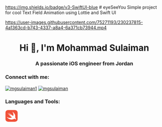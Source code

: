 https://img.shields.io/badge/v3-SwiftUI-blue # eyeSeeYou
Simple project for cool Text Field Animation using Lottie and Swift UI




https://user-images.githubusercontent.com/75271193/230237815-4a1363cd-b743-4337-a8a4-6a371cb73944.mp4


<h1 align="center">Hi 👋, I'm Mohammad Sulaiman</h1>
<h3 align="center">A passionate iOS engineer from Jordan</h3>


<h3 align="left">Connect with me:</h3>
<p align="left">
<a href="https://twitter.com/mgsulaiman1" target="blank"><img align="center" src="https://raw.githubusercontent.com/rahuldkjain/github-profile-readme-generator/master/src/images/icons/Social/twitter.svg" alt="mgsulaiman1" height="30" width="40" /></a>
<a href="https://linkedin.com/in/mgsulaiman" target="blank"><img align="center" src="https://raw.githubusercontent.com/rahuldkjain/github-profile-readme-generator/master/src/images/icons/Social/linked-in-alt.svg" alt="mgsulaiman" height="30" width="40" /></a>
</p>

<h3 align="left">Languages and Tools:</h3>
<p align="left"> <a href="https://developer.apple.com/swift/" target="_blank" rel="noreferrer"> <img src="https://raw.githubusercontent.com/devicons/devicon/master/icons/swift/swift-original.svg" alt="swift" width="40" height="40"/> </a> </p>
